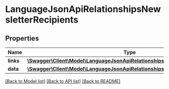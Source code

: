 # LanguageJsonApiRelationshipsNewsletterRecipients

## Properties
Name | Type | Description | Notes
------------ | ------------- | ------------- | -------------
**links** | [**\Swagger\Client\Model\LanguageJsonApiRelationshipsNewsletterRecipientsLinks**](LanguageJsonApiRelationshipsNewsletterRecipientsLinks.md) |  | [optional] 
**data** | [**\Swagger\Client\Model\LanguageJsonApiRelationshipsNewsletterRecipientsData[]**](LanguageJsonApiRelationshipsNewsletterRecipientsData.md) |  | [optional] 

[[Back to Model list]](../../README.md#documentation-for-models) [[Back to API list]](../../README.md#documentation-for-api-endpoints) [[Back to README]](../../README.md)


